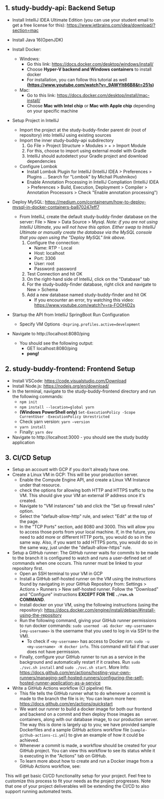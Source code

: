 ## 1. study-buddy-api: Backend Setup

 - Install IntelliJ IDEA Ultimate Edition (you can use your student email to get a free license for this): https://www.jetbrains.com/idea/download/?section=mac
 - Install Java 16(OpenJDK)
 - Install Docker:
   - Windows:
     - Go this link: https://docs.docker.com/desktop/windows/install/
     - Choose **Hyper-V backend and Windows containers** to install docker
     - For installation, you can follow this tutorial as well
			  **(https://www.youtube.com/watch?v=_9AWYlt86B8&t=251s)**
   - Mac:
     - Go to this link: https://docs.docker.com/desktop/install/mac-install/
     - Choose **Mac with Intel chip** or **Mac with Apple chip** depending on your specific machine

 - Setup Project in IntelliJ
   - Import the project at the study-buddy-finder parent dir (root of repository) into IntelliJ using existing sources
   - Import the inner study-buddy-api subdirectory
     1. Go File > Project Structure > Modules > + > Import Module
     2. For this, choose to import using external model with Gradle
     3. IntelliJ should autodetect your Gradle project and download dependencies
   - Configure Lombok
     - Install Lombok Plugin for IntelliJ (IntelliJ IDEA > Preferences > Plugins ... Search for "Lombok" by Michail Plushnikov)
     - Enable Annotation Processing in IntelliJ Compliation (IntelliJ IDEA > Preferences > Build, Execution, Deployment > Compiler > Annotation Processors > Check "Enable annotation processing")
 - Deploy MySQL: https://medium.com/containerum/how-to-deploy-mysql-in-docker-containers-ba870247eff7
   - From IntelliJ, create the default study-buddy-finder database on the server: File > New > Data Source > Mysql. _Note: if you are not using IntelliJ Ultimate, you will not have this option. Either swap to IntelliJ Ultimate or manually create the database via the MySQL console that you open using the "Deploy MySQL" link above._
     1. Configure the connection:
        - Name: RTP - Local
        - Host: localhost
        - Port: 3306
        - User: root
        - Password: password
     2. Test Connection and hit OK
     3. On the right-hand side of IntelliJ, click on the "Database" tab
     4. For the study-buddy-finder database, right click and navigate to New > Schema
     5. Add a new database named study-buddy-finder and hit OK
        - If you encounter an error, try watching this video: https://www.youtube.com/watch?v=ra-FOOHjD2s
 - Startup the API from IntelliJ SpringBoot Run Configuration
   - Specify VM Options
     `-Dspring.profiles.active=development`
 - Navigate to http://localhost:8080/ping
   - You should see the following output:
     - GET localhost:8080/ping
     - **pong!**

## 2. study-buddy-frontend: Frontend Setup

 - Install VSCode: https://code.visualstudio.com/Download
 - Install Node.js: https://nodejs.org/en/download/
 - In the terminal, navigate to the study-buddy-frontend directory and run the following commands:
   - `npm init`
   - `npm install --location=global yarn`
   - **(Windows PowerShell only)** `Set-ExecutionPolicy -Scope CurrentUser -ExecutionPolicy Unrestricted`
   - Check yarn version: `yarn –version`
   - `yarn install`
   - Finally: `yarn dev`
 - Navigate to http://localhost:3000 - you should see the study buddy application

## 3. CI/CD Setup

 - Setup an account with GCP if you don't already have one.
 - Create a Linux VM in GCP: This will be your production server.
   - Enable the Compute Engine API, and create a Linux VM Instance under that resource.
   - check the options for allowing both HTTP and HTTPS traffic to the VM. This should give your VM an external IP address once it's created.
   - Navigate to "VM instances" tab and click the "Set up firewall rules" option.
   - Select the "default-allow-http" rule, and select "Edit" at the top of the page.
   - In the "TCP Ports" section, add 8080 and 3000. This will allow you to access those ports from your local machine. If, in the future, you need to add more or different HTTP ports, you would do so in the same way. Also, if you want to add HTTPS ports, you would do so in the same way, just under the "default-allow-https" rule.
 - Setup a GitHub runner: The GitHub runner waits for commits to be made to the branch it is configured to watch and runs a user-defined set of commands when one occurs. This runner must be linked to your repository first.
   - Open an SSH terminal to your VM in GCP
   - Install a GitHub self-hosted runner on the VM using the instructions found by navigating in your GitHub Repository from: Settings > Actions > Runners > New self-hosted runner. Follow the "Download" and "Configure" instructions **EXCEPT FOR THE `./run.sh` COMMAND**.
   - Install docker on your VM, using the following instructions (using the repository): https://docs.docker.com/engine/install/debian/#install-using-the-repository 
   - Run the following command, giving your GitHub runner permissions to run docker commands: `sudo usermod -aG docker <my-username>` (`<my-username>` is the username that you used to log in via SSH to the VM).
     - To check if `<my-username>` has access to Docker run: `sudo -u <my-username> -H docker info`. This command will fail if that user does not have permission.
   - Finally, configure your GitHub runner to run as a service in the background and automatically restart if it crashes. Run `sudo ./svc.sh install` and `sudo ./svc.sh start`. More Info: https://docs.github.com/en/actions/hosting-your-own-runners/managing-self-hosted-runners/configuring-the-self-hosted-runner-application-as-a-service
 - Write a GitHub Actions workflow (CI pipeline) file.
   - This file tells the GitHub runner what to do whenever a commit is made to the branch the file is in; You can learn more here: https://docs.github.com/en/actions/quickstart
   - We want our runner to build a docker image for both our frontend and backend on a commit and then deploy those images as containers, along with our database image, to our production server. The way this is done is largely up to you; we have provided sample Dockerfiles and a sample GitHub actions workflow file (`sample-github-actions-ci.yml`) to give an example of how it could be achieved.
   - Whenever a commit is made, a workflow should be created for your GitHub project. You can view this workflow to see its status while it is executing in the "Actions" tab on GitHub.
   - To learn more about how to create and run a Docker image from a GitHub Actions workflow, see: 

This will get basic CI/CD functionality setup for your project. Feel free to customize this process to fit your needs as the project progresses. Note that one of your project deliverables will be extending the CI/CD to also support running automated tests.
